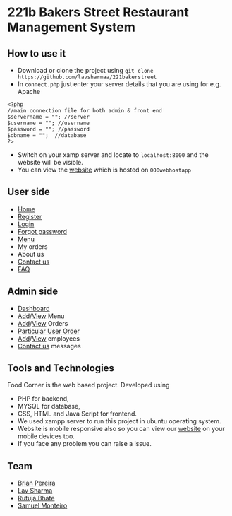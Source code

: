 # 221b Bakers Street Restaurant Management System


## How to use it
- Download or clone the project using ```git clone https://github.com/lavsharmaa/221bakerstreet```
- In ```connect.php``` just enter your server details that you are using for e.g. Apache
```
<?php
//main connection file for both admin & front end
$servername = ""; //server
$username = ""; //username
$password = ""; //password
$dbname = "";  //database
?>
```
- Switch on your xamp server and locate to ```localhost:8000``` and the website will be visible.
- You can view the [website](https://221b-bakers-street.000webhostapp.com/)  which is hosted on ```000webhostapp```

## User side
- [Home](https://drive.google.com/file/d/1u5zcn0cddCtgPUbJh_r6ZQPOVM5ir5vo/preview)
- [Register](https://drive.google.com/file/d/1HqAEO8976PIsGpRp5tvHfbbk3IbWhk3U/preview)
- [Login](https://drive.google.com/file/d/1MgfqN4Lg6Cv5VCo5cljMog7SeqI5072P/preview)
- [Forgot password]()
- [Menu](https://drive.google.com/file/d/1NYwbsCMxlKZ9le2o5Wwtql1FwSh-tPGl/preview)
- My orders
- About us
- [Contact us](https://drive.google.com/file/d/1uu6mLzACe6BanmP0O8HYe7IMYLcefCkP/preview)
- [FAQ](https://drive.google.com/file/d/1prz6H2hyuQNZU9IYYcYfpqRPvc6rGPuJ/preview)

## Admin side
- [Dashboard ](https://drive.google.com/file/d/1ghY1UYzEzCi4dmX2WDWCEEwX7e1Czm3k/preview)
- [Add](https://drive.google.com/file/d/1yrQAMldP3iXEhYhQA6FBwcdLDAqILHFE/preview)/[View](https://drive.google.com/file/d/1r_K4-sUdA1ED5XNmeMYl4DI_wR4pKghv/preview) Menu
- [Add]()/[View](https://drive.google.com/file/d/1HBaqLZ7FHWwyOKleg8d2rb2dQ_-uVehn/preview) Orders
- [Particular User Order](https://drive.google.com/file/d/1qFm39nzbT3dgMv1Frkk6Lce_qT1UM6DR/preview)
- [Add](https://drive.google.com/file/d/1QObrODAbfr_HOLk2DA8GYARQVkcTn5Sq/preview)/[View](https://drive.google.com/file/d/1s4O23Ggi_XU_4_rl7EH9rZ9kXRxyJXUD/preview) employees
- [Contact us](https://drive.google.com/file/d/1c9NR2KjXf_2j0oCqejeBBrCE7KQmoSKE/preview) messages

## Tools and Technologies
Food Corner is the web based project. Developed using 
* PHP for backend,
* MYSQL for database,
* CSS, HTML and Java Script for frontend.
* We used xampp server to run this project in ubuntu operating system.
* Website is mobile responsive also so you can view our [website](https://221b-bakers-street.000webhostapp.com/) on your mobile devices too.
* If you face any problem you can raise a issue.

## Team
* [Brian Pereira](https://github.com/Brian08p)
* [Lav Sharma](https://github.com/lavsharmaa)
* [Rutuja Bhate](https://github.com/rutuja1908)
* [Samuel Monteiro](https://github.com/ssBEASTss)

